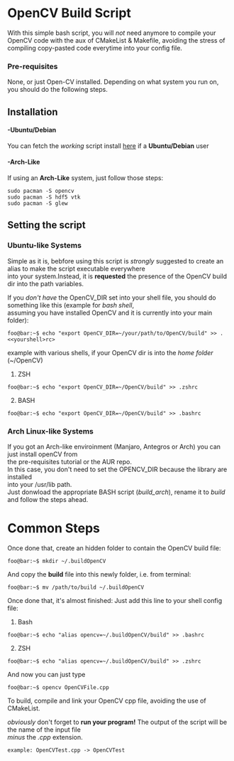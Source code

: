 # OpenCV Build Script
With this simple bash script, you will *not* need anymore to compile your OpenCV code with the aux of CMakeList & Makefile,
avoiding the stress of compiling copy-pasted code everytime into your config file.

### Pre-requisites
None, or just Open-CV installed. Depending on what system you run on, you should do the following steps.<br>

## Installation
#### -Ubuntu/Debian
 You can fetch the *working* script install [here](https://github.com/milq/milq/blob/master/scripts/bash/install-opencv.sh) if a <b>Ubuntu/Debian</b> user<br>
#### -Arch-Like
 If using an <b>Arch-Like</b> system, just follow those steps:

```console
sudo pacman -S opencv
sudo pacman -S hdf5 vtk
sudo pacman -S glew
```

## Setting the script
### Ubuntu-like Systems
Simple as it is, bebfore using this script is *strongly* suggested to create an alias to make the script executable everywhere<br>
into your system.Instead, it is <b>requested</b> the presence of the OpenCV build dir into the path variables.<br>

If you *don't have* the OpenCV_DIR set into your shell file, you should do something like this (example for *bash shell*, <br>
assuming you have installed OpenCV and it is currently into your main folder): <br>

```console
foo@bar:~$ echo "export OpenCV_DIR=~/your/path/to/OpenCV/build" >> .<<yourshell>rc>
```
example with various shells, if your OpenCV dir is into the *home folder* (~/OpenCV)

1. ZSH
```console
foo@bar:~$ echo "export OpenCV_DIR=~/OpenCV/build" >> .zshrc
```
2. BASH
```console
foo@bar:~$ echo "export OpenCV_DIR=~/OpenCV/build" >> .bashrc
```

### Arch Linux-like Systems
If you got an Arch-like enviroinment (Manjaro, Antegros or Arch) you can just install openCV from<br>
the pre-requisites tutorial or the AUR repo.<br>
In this case, you don't need to set the OPENCV_DIR because the library are installed<br>
into your /usr/lib path.<br>
Just donwload the appropriate BASH script (*build_arch*), rename it to *build* and follow the steps ahead.<br>

# Common Steps

Once done that, create an hidden folder to contain the OpenCV build file: <br>

```console
foo@bar:~$ mkdir ~/.buildOpenCV
```

And copy the <b>build</b> file into this newly folder, i.e. from terminal:

```console
foo@bar:~$ mv /path/to/build ~/.buildOpenCV
```

Once done that, it's almost finished: Just add this line to your shell config file: <br>

1. Bash
```console
foo@bar:~$ echo "alias opencv=~/.buildOpenCV/build" >> .bashrc
```
2. ZSH
```console
foo@bar:~$ echo "alias opencv=~/.buildOpenCV/build" >> .zshrc
```

And now you can just type<br>

```console
foo@bar:~$ opencv OpenCVFile.cpp 
```

To build, compile and link your OpenCV cpp file, avoiding the use of CMakeList. <br>

*obviously* don't forget to <b>run your program!</b> The output of the script will be the name of the input file<br>
 *minus* the *.cpp* extension.
 
 ```console
example: OpenCVTest.cpp -> OpenCVTest
```
  


